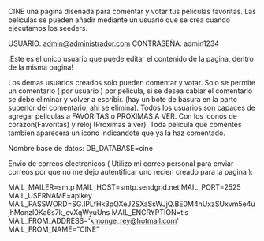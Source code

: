 CINE
una pagina diseñada para comentar y votar tus peliculas favoritas. 
Las peliculas se pueden añadir mediante un usuario que se crea cuando ejecutamos los seeders.

USUARIO: admin@administrador.com
CONTRASEÑA: admin1234

¡Este es el unico usuario que puede editar el contenido de la pagina, dentro de la misma pagina!

Los demas usuarios creados solo pueden comentar y votar.
Solo se permite un comentario ( por usuario ) por pelicula, si se desea cabiar el comentario se debe eliminar y volver a escribir. (hay un bote de basura en la parte superior del comentario, ahi se elimina).
Todos los usuarios son capaces de agregar peliculas a FAVORITAS o PROXIMAS A VER. Con los iconos de corazon(Favoritas) y reloj (Proximas a ver). Toda pelicula que comentes tambien aparecera un icono indicandote que ya la haz comentado.

Nombre base de datos:
DB_DATABASE=cine

Envio de correos electronicos ( Utilizo mi correo personal para enviar correos por que no me dejo autentificar uno recien creado para la pagina ): 

MAIL_MAILER=smtp
MAIL_HOST=smtp.sendgrid.net
MAIL_PORT=2525
MAIL_USERNAME=apikey
MAIL_PASSWORD=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
MAIL_ENCRYPTION=tls
MAIL_FROM_ADDRESS='kmonge_rey@hotmail.com'
MAIL_FROM_NAME="CINE"

